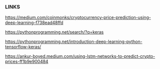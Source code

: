 ### LINKS

https://medium.com/coinmonks/cryptocurrency-price-prediction-using-deep-learning-f738ead48ffd

https://pythonprogramming.net/search/?q=keras

https://pythonprogramming.net/introduction-deep-learning-python-tensorflow-keras/

https://ankur-boyed.medium.com/using-lstm-networks-to-predict-crypto-prices-ff1b9e900484


